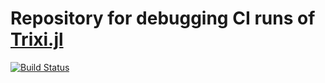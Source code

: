 # Repository for debugging CI runs of [Trixi.jl](https://github.com/trixi-framework/Trixi.jl)

[![Build Status](https://github.com/trixi-framework/TrixiDebug.jl/actions/workflows/CI.yml/badge.svg?branch=main)](https://github.com/trixi-framework/TrixiDebug.jl/actions/workflows/CI.yml?query=branch%3Amain)
